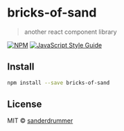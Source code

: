 # bricks-of-sand

> another react component library

[![NPM](https://img.shields.io/npm/v/bricks-of-sand.svg)](https://www.npmjs.com/package/bricks-of-sand) [![JavaScript Style Guide](https://img.shields.io/badge/code_style-standard-brightgreen.svg)](https://standardjs.com)

## Install

```bash
npm install --save bricks-of-sand
```

## License

MIT © [sanderdrummer](https://github.com/sanderdrummer)
